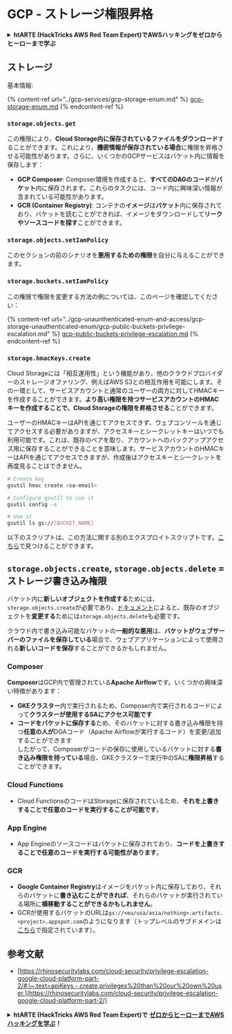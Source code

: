 # GCP - ストレージ権限昇格

<details>

<summary><strong>htARTE (HackTricks AWS Red Team Expert)でAWSハッキングをゼロからヒーローまで学ぶ</strong></summary>

HackTricksをサポートする他の方法:

* **HackTricksにあなたの会社を広告したい**、または**HackTricksをPDFでダウンロードしたい**場合は、[**サブスクリプションプラン**](https://github.com/sponsors/carlospolop)をチェックしてください！
* [**公式PEASS & HackTricksグッズ**](https://peass.creator-spring.com)を入手する
* [**PEASSファミリー**](https://opensea.io/collection/the-peass-family)を発見し、独占的な[**NFTs**](https://opensea.io/collection/the-peass-family)のコレクションをチェックする
* 💬 [**Discordグループ**](https://discord.gg/hRep4RUj7f)に**参加する**か、[**テレグラムグループ**](https://t.me/peass)に参加するか、**Twitter** 🐦 [**@carlospolopm**](https://twitter.com/carlospolopm)を**フォローする**。
* **HackTricks**の[**GitHubリポジトリ**](https://github.com/carlospolop/hacktricks)と[**HackTricks Cloud**](https://github.com/carlospolop/hacktricks-cloud)にPRを提出して、あなたのハッキングのコツを共有する。

</details>

## ストレージ

基本情報:

{% content-ref url="../gcp-services/gcp-storage-enum.md" %}
[gcp-storage-enum.md](../gcp-services/gcp-storage-enum.md)
{% endcontent-ref %}

### `storage.objects.get`

この権限により、**Cloud Storage内に保存されているファイルをダウンロード**することができます。これにより、**機密情報が保存されている場合**に権限を昇格させる可能性があります。さらに、いくつかのGCPサービスはバケット内に情報を保存します：

* **GCP Composer**: Composer環境を作成すると、**すべてのDAGのコード**が**バケット**内に保存されます。これらのタスクには、コード内に興味深い情報が含まれている可能性があります。
* **GCR (Container Registry)**: コンテナの**イメージ**は**バケット**内に保存されており、バケットを読むことができれば、イメージをダウンロードして**リークやソースコードを探す**ことができます。

### `storage.objects.setIamPolicy`

このセクションの前のシナリオを**悪用するための権限**を自分に与えることができます。

### **`storage.buckets.setIamPolicy`**

この権限で権限を変更する方法の例については、このページを確認してください：

{% content-ref url="../gcp-unaunthenticated-enum-and-access/gcp-storage-unauthenticated-enum/gcp-public-buckets-privilege-escalation.md" %}
[gcp-public-buckets-privilege-escalation.md](../gcp-unaunthenticated-enum-and-access/gcp-storage-unauthenticated-enum/gcp-public-buckets-privilege-escalation.md)
{% endcontent-ref %}

### `storage.hmacKeys.create`

Cloud Storageには「相互運用性」という機能があり、他のクラウドプロバイダーのストレージオファリング、例えばAWS S3との相互作用を可能にします。その一環として、サービスアカウントと通常のユーザーの両方に対してHMACキーを作成することができます。**より高い権限を持つサービスアカウントのHMACキーを作成することで、Cloud Storageの権限を昇格させる**ことができます。

ユーザーのHMACキーはAPIを通じてアクセスできず、ウェブコンソールを通じてアクセスする必要がありますが、アクセスキーとシークレットキーはいつでも利用可能です。これは、既存のペアを取り、アカウントへのバックアップアクセス用に保存することができることを意味します。サービスアカウントのHMACキーはAPIを通じてアクセスできますが、作成後はアクセスキーとシークレットを再度見ることはできません。
```bash
# Create key
gsutil hmac create <sa-email>

# Configure gsutil to use it
gsutil config -a

# Use it
gsutil ls gs://[BUCKET_NAME]
```
以下のスクリプトは、この方法に関する別のエクスプロイトスクリプトです。[こちら](https://github.com/RhinoSecurityLabs/GCP-IAM-Privilege-Escalation/blob/master/ExploitScripts/storage.hmacKeys.create.py)で見つけることができます。

## `storage.objects.create`, `storage.objects.delete` = ストレージ書き込み権限

バケット内に**新しいオブジェクトを作成する**ためには、`storage.objects.create`が必要であり、[ドキュメント](https://cloud.google.com/storage/docs/access-control/iam-permissions#object_permissions)によると、既存のオブジェクトを**変更する**ためには`storage.objects.delete`も必要です。

クラウド内で書き込み可能なバケットの**一般的な悪用**は、**バケットがウェブサーバーのファイルを保存している**場合で、ウェブアプリケーションによって使用される**新しいコードを保存**することができるかもしれません。

### Composer

**Composer**はGCP内で管理されている**Apache Airflow**です。いくつかの興味深い特徴があります：

* **GKEクラスター**内で実行されるため、Composer内で実行されるコードによって**クラスターが使用するSAにアクセス可能です**
* **コードをバケットに保存する**ため、そのバケットに対する書き込み権限を持つ**任意の人が**DGAコード（Apache Airflowが実行するコード）を変更/追加することができます\
したがって、Composerがコードの保存に使用しているバケットに対する**書き込み権限を持っている**場合、GKEクラスターで実行中のSAに**権限昇格**することができます。

### Cloud Functions

* Cloud FunctionsのコードはStorageに保存されているため、**それを上書きすることで任意のコードを実行することが可能です**。

### App Engine

* App Engineのソースコードはバケットに保存されており、**コードを上書きすることで任意のコードを実行する可能性があります**。

### GCR

* **Google Container Registry**はイメージをバケット内に保存しており、それらのバケットに**書き込むことができれば**、それらのバケットが実行されている場所に**横移動することができるかもしれません**。
* GCRが使用するバケットのURLは`gs://<eu/usa/asia/nothing>.artifacts.<project>.appspot.com`のようになります（トップレベルのサブドメインは[こちら](https://cloud.google.com/container-registry/docs/pushing-and-pulling)で指定されています）。

## **参考文献**

* [https://rhinosecuritylabs.com/cloud-security/privilege-escalation-google-cloud-platform-part-2/#:\~:text=apiKeys.-,create,privileges%20than%20our%20own%20user.](https://rhinosecuritylabs.com/cloud-security/privilege-escalation-google-cloud-platform-part-2/)

<details>

<summary><strong>htARTE (HackTricks AWS Red Team Expert)で</strong> <a href="https://training.hacktricks.xyz/courses/arte"><strong>ゼロからヒーローまでAWSハッキングを学ぶ</strong></a><strong>！</strong></summary>

HackTricksをサポートする他の方法：

* **HackTricksにあなたの**会社を広告したい、または**HackTricksをPDFでダウンロード**したい場合は、[**サブスクリプションプラン**](https://github.com/sponsors/carlospolop)をチェックしてください！
* [**公式PEASS & HackTricksグッズ**](https://peass.creator-spring.com)を入手する
* [**The PEASS Family**](https://opensea.io/collection/the-peass-family)を発見する、私たちの独占的な[**NFTs**](https://opensea.io/collection/the-peass-family)のコレクション
* 💬 [**Discordグループ**](https://discord.gg/hRep4RUj7f)や[**telegramグループ**](https://t.me/peass)に**参加する**か、**Twitter** 🐦 [**@carlospolopm**](https://twitter.com/carlospolopm)で**フォローする**。
* [**HackTricks**](https://github.com/carlospolop/hacktricks)と[**HackTricks Cloud**](https://github.com/carlospolop/hacktricks-cloud)のgithubリポジトリにPRを提出して、あなたのハッキングのコツを**共有する**。

</details>
